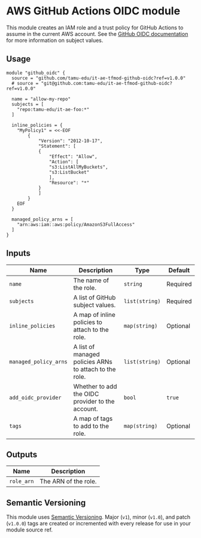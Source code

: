 # AWS GitHub Actions OIDC module

This module creates an IAM role and a trust policy for GitHub Actions to assume in the current AWS account.
See the [GitHub OIDC documentation](https://docs.github.com/en/actions/deployment/security-hardening-your-deployments/configuring-openid-connect-in-amazon-web-services) for more information on subject values. 

## Usage

```hcl
module "github_oidc" {
  source = "github.com/tamu-edu/it-ae-tfmod-github-oidc?ref=v1.0.0"
  # source = "git@github.com:tamu-edu/it-ae-tfmod-github-oidc?ref=v1.0.0"

  name = "allow-my-repo"
  subjects = [
    "repo:tamu-edu/it-ae-foo:*"
  ]

  inline_policies = {
    "MyPolicy1" = <<-EOF
        {
            "Version": "2012-10-17",
            "Statement": [
            {
                "Effect": "Allow",
                "Action": [
                "s3:ListAllMyBuckets",
                "s3:ListBucket"
                ],
                "Resource": "*"
            }
            ]
        }
    EOF
  }

  managed_policy_arns = [
    "arn:aws:iam::aws:policy/AmazonS3FullAccess"
  ]
}
```

## Inputs

| Name | Description | Type | Default |
| -- | -- | -- | -- |
| `name` | The name of the role. | `string` | Required |
| `subjects` | A list of GitHub subject values. | `list(string)` | Required |
| `inline_policies` | A map of inline policies to attach to the role. | `map(string)` | Optional |
| `managed_policy_arns` | A list of managed policies ARNs to attach to the role. | `list(string)` | Optional
| `add_oidc_provider` | Whether to add the OIDC provider to the account. | `bool` | `true` |
| `tags` | A map of tags to add to the role. | `map(string)` | Optional |

## Outputs

| Name | Description |
| -- | -- |
| `role_arn` | The ARN of the role. |

## Semantic Versioning

This module uses [Semantic Versioning](https://semver.org/). Major (`v1`), minor (`v1.0`), and patch (`v1.0.0`) tags are created or incremented with every release for use in your module source ref.

